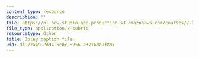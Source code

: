 ```yaml
---
content_type: resource
description: ''
file: https://ol-ocw-studio-app-production.s3.amazonaws.com/courses/7-014-introductory-biology-spring-2005/01977a492d945e0c8256a3716da9f897_hWdAt9SzP0I.vtt
file_type: application/x-subrip
resourcetype: Other
title: 3play caption file
uid: 01977a49-2d94-5e0c-8256-a3716da9f897
---
```

